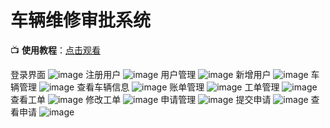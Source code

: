 # 车辆维修审批系统  

📺 **使用教程**：[点击观看](https://www.bilibili.com/video/BV1fCQVYrEC8/?share_source=copy_web&vd_source=3768cdbf02735a5ba891fa514290078e)  


登录界面
![image](https://github.com/user-attachments/assets/b1ab5795-92e2-4cde-b752-34912f04a940)
注册用户
![image](https://github.com/user-attachments/assets/34bf3216-c717-4f3c-b1ff-029d118ee39c)
用户管理
![image](https://github.com/user-attachments/assets/2263fd65-970d-49db-89f0-8d98c2f9b6ea)
新增用户
![image](https://github.com/user-attachments/assets/e3d6775a-5999-45e5-a11c-5f1cb5dc1d40)
车辆管理
![image](https://github.com/user-attachments/assets/45629bc5-ee5f-4918-94fe-0383b0c8f311)
查看车辆信息
![image](https://github.com/user-attachments/assets/2b52ac5e-28df-4857-a043-a7c19a4efefe)
账单管理
![image](https://github.com/user-attachments/assets/b5a48e11-5843-4f26-8fb3-b11311c0c5bf)
工单管理
![image](https://github.com/user-attachments/assets/c4c24ea5-2faa-44c8-87bf-befc79a648c3)
查看工单
![image](https://github.com/user-attachments/assets/c7d12f28-f624-4c27-bd07-59136739f9bb)
修改工单
![image](https://github.com/user-attachments/assets/9623968a-3c6c-4278-915e-d72ad9f18ac0)
申请管理
![image](https://github.com/user-attachments/assets/e5fbe5c8-351a-47a7-806c-38727a1bb251)
提交申请
![image](https://github.com/user-attachments/assets/5b2e853b-dd8d-4425-9aab-8af917e2aad7)
查看申请
![image](https://github.com/user-attachments/assets/63400889-98f3-4bff-95e0-ec498092b32e)

